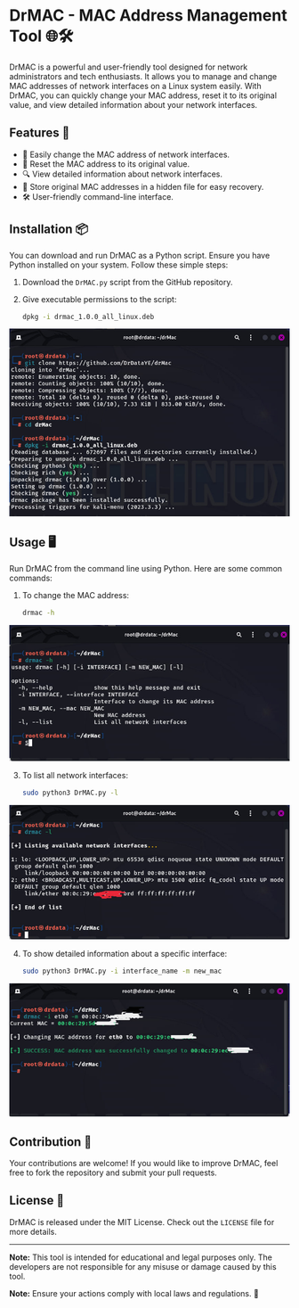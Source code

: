
# DrMAC - MAC Address Management Tool 🌐🛠️

DrMAC is a powerful and user-friendly tool designed for network administrators and tech enthusiasts. It allows you to manage and change MAC addresses of network interfaces on a Linux system easily. With DrMAC, you can quickly change your MAC address, reset it to its original value, and view detailed information about your network interfaces.

## Features 🌟

- 🔄 Easily change the MAC address of network interfaces.
- 🎯 Reset the MAC address to its original value.
- 🔍 View detailed information about network interfaces.
- 📝 Store original MAC addresses in a hidden file for easy recovery.
- 🛠️ User-friendly command-line interface.

## Installation 📦

You can download and run DrMAC as a Python script. Ensure you have Python installed on your system. Follow these simple steps:

1. Download the `DrMAC.py` script from the GitHub repository.
2. Give executable permissions to the script:

   ```bash
   dpkg -i drmac_1.0.0_all_linux.deb
   ```
![setup DrMac](./images/1.jpg)
## Usage 🖥️

Run DrMAC from the command line using Python. Here are some common commands:

1. To change the MAC address:

   ```bash
   drmac -h
   ```
![options](./images/2.jpg)

3. To list all network interfaces:

   ```bash
   sudo python3 DrMAC.py -l
   ```
![list](./images/3.jpg)

4. To show detailed information about a specific interface:

   ```bash
   sudo python3 DrMAC.py -i interface_name -m new_mac
   ```
![new mac](./images/4.jpg)

## Contribution 👥

Your contributions are welcome! If you would like to improve DrMAC, feel free to fork the repository and submit your pull requests.

## License 📄

DrMAC is released under the MIT License. Check out the `LICENSE` file for more details.

---
**Note:** This tool is intended for educational and legal purposes only. The developers are not responsible for any misuse or damage caused by this tool.

**Note:** Ensure your actions comply with local laws and regulations. 🚨
